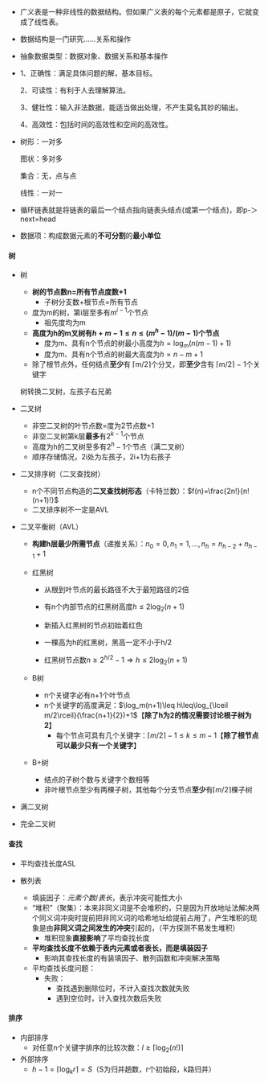 + 广义表是一种非线性的数据结构。但如果广义表的每个元素都是原子，它就变成了线性表。

+ 数据结构是一门研究……关系和操作

+ 抽象数据类型：数据对象、数据关系和基本操作

+ 1、正确性：满足具体问题的解，基本目标。

  2、可读性：有利于人去理解算法。

  3、健壮性：输入非法数据，能适当做出处理，不产生莫名其妙的输出。

  4、高效性：包括时间的高效性和空间的高效性。

+ 树形：一对多

  图状：多对多

  集合：无，点与点

  线性：一对一

+ 循环链表就是将链表的最后一个结点指向链表头结点(或第一个结点)，即p-＞next=head

+ 数据项：构成数据元素的**不可分割**的**最小单位**



#### 树

+ 树

  + **树的节点数n=所有节点度数+1**
    + 子树分支数+根节点=所有节点
  + 度为m的树，第i层至多有$m^{i-1}$个节点
    + 祖先度均为m
  + **高度为h的m叉树有$h+m-1\leq n\leq(m^h-1)/(m-1)$个节点**
    + 度为m、具有n个节点的树最小高度为$h=\log_m{(n(m-1)+1)}$
    + 度为m、具有n个节点的树最大高度为$h=n-m+1$
  + 除了根节点外，任何结点**至少**有 ⌈m/2⌉个分叉，即**至少**含有  ⌈m/2⌉ − 1个关键字

  树转换二叉树，左孩子右兄弟

+ 二叉树

  + 非空二叉树的叶节点数=度为2节点数+1
  + 非空二叉树第k层**最多**有$2^{k-1}$个节点
  + 高度为h的二叉树至多有$2^h-1$个节点（满二叉树）
  + 顺序存储情况，2i处为左孩子，2i+1为右孩子

+ 二叉排序树（二叉查找树）

  + n个不同节点构造的**二叉查找树形态**（卡特兰数）：$f(n)=\frac{2n!}{n!(n+1)!}$
  + 二叉排序树不一定是AVL

+ 二叉平衡树（AVL）

  + **构建h层最少所需节点**（递推关系）：$n_0=0,n_1=1,...,n_{h}=n_{h-2}+n_{h-1}+1$

  + 红黑树

    + 从根到叶节点的最长路径不大于最短路径的2倍

    + 有n个内部节点的红黑树高度$h\leq 2\log_2(n+1)$

    + 新插入红黑树的节点初始着红色

      

    + 一棵高为h的红黑树，黑高一定不小于h/2

    + 红黑树节点数$n\geq 2^{h/2}-1\Rightarrow h\leq2\log_2(n+1)$

  + B树

    + n个关键字必有n+1个叶节点
    + n个关键字的高度满足：$\log_m(n+1)\leq h\leq\log_{\lceil m/2\rceil}(\frac{n+1}{2})+1$【**除了h为2的情况需要讨论根子树为2**】
      + 每个节点可具有几个关键字：$\lceil m/2\rceil-1\leq k\leq m-1$【**除了根节点可以最少只有一个关键字**】

  + B+树

    + 结点的子树个数与关键字个数相等
    + 非叶根节点至少有两棵子树，其他每个分支节点**至少**有$\lceil m/2\rceil$棵子树

+ 满二叉树

+ 完全二叉树





#### 查找

+ 平均查找长度ASL

+ 散列表
  + 填装因子：$元素个数/表长$，表示冲突可能性大小
  + “堆积”（聚集）：本来非同义词是不会堆积的，只是因为开放地址法解决两个同义词冲突时提前把非同义词的哈希地址给提前占用了，产生堆积的现象是由**非同义词之间发生的冲突**引起的，（平方探测不易发生堆积）
    + 堆积现象**直接影响**了平均查找长度
  + **平均查找长度不依赖于表内元素或者表长，而是填装因子**
    + 影响其查找长度的有装填因子、散列函数和冲突解决策略
  + 平均查找长度问题：
    + 失败：
      + 查找遇到删除位时，不计入查找次数就失败
      + 遇到空位时，计入查找次数后失败

   

#### 排序

+ 内部排序
  + 对任意n个关键字排序的比较次数：$l\geq\lceil\log_2(n!) \rceil$
+ 外部排序
  + $h-1=\lceil \log_kr\rceil=S$（S为归并趟数，r个初始段，k路归并）